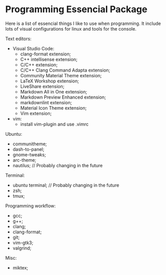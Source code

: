 # Programming Essencial Package

Here is a list of essencial things I like to use when programming. It include lots of visual
configurations for linux and tools for the console.

Text editors:
- Visual Studio Code:
  * clang-format extension;
  * C++ intellisense extension;
  * C/C++ extension;
  * C/C++ Clang Command Adapta extension;
  * Community Material Theme extension;
  * LaTeX Workshop extension;
  * LiveShare extension;
  * Markdown All in One extension;
  * Markdown Preview Enhanced extension;
  * markdownlint extension;
  * Material Icon Theme extension;
  * Vim extension;
- vim:
  * install vim-plugin and use .vimrc

Ubuntu:
- communitheme;
- dash-to-panel;
- gnome-tweaks;
- arc-theme;
- nautilus;  // Probably changing in the future

Terminal:
- ubuntu terminal; // Probably changing in the future
- zsh;
- tmux;

Programming workflow:
- gcc;
- g++;
- clang;
- clang-format;
- git;
- vim-gtk3;
- valgrind;

Misc:
- miktex;
